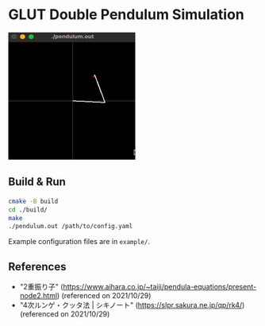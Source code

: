 # GLUT Double Pendulum Simulation

![Sample GIF](./img/sample.gif)

## Build & Run

```sh
cmake -B build
cd ./build/
make
./pendulum.out /path/to/config.yaml
```

Example configuration files are in `example/`.

## References

- "2重振り子" (https://www.aihara.co.jp/~taiji/pendula-equations/present-node2.html) (referenced on 2021/10/29)
- "4次ルンゲ・クッタ法 | シキノート" (https://slpr.sakura.ne.jp/qp/rk4/) (referenced on 2021/10/29)
